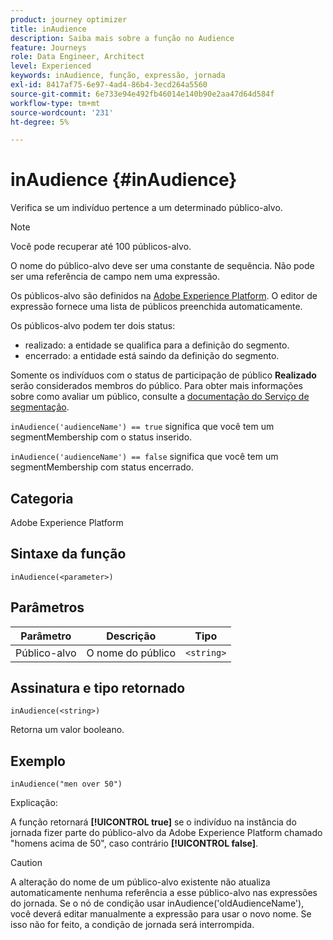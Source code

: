 ```yaml
---
product: journey optimizer
title: inAudience
description: Saiba mais sobre a função no Audience
feature: Journeys
role: Data Engineer, Architect
level: Experienced
keywords: inAudience, função, expressão, jornada
exl-id: 8417af75-6e97-4ad4-86b4-3ecd264a5560
source-git-commit: 6e733e94e492fb46014e140b90e2aa47d64d584f
workflow-type: tm+mt
source-wordcount: '231'
ht-degree: 5%

---
```


# inAudience {#inAudience}

Verifica se um indivíduo pertence a um determinado público-alvo.

>[!NOTE]
>
>Você pode recuperar até 100 públicos-alvo.

O nome do público-alvo deve ser uma constante de sequência. Não pode ser uma referência de campo nem uma expressão.

Os públicos-alvo são definidos na [Adobe Experience Platform](https://platform.adobe.com/audience/overview). O editor de expressão fornece uma lista de públicos preenchida automaticamente.

Os públicos-alvo podem ter dois status:

* realizado: a entidade se qualifica para a definição do segmento.
* encerrado: a entidade está saindo da definição do segmento.

Somente os indivíduos com o status de participação de público **Realizado** serão considerados membros do público. Para obter mais informações sobre como avaliar um público, consulte a [documentação do Serviço de segmentação](https://experienceleague.adobe.com/docs/experience-platform/segmentation/tutorials/evaluate-a-segment.html#interpret-segment-results).

`inAudience('audienceName') == true` significa que você tem um segmentMembership com o status inserido.

`inAudience('audienceName') == false` significa que você tem um segmentMembership com status encerrado.

## Categoria

Adobe Experience Platform

## Sintaxe da função

`inAudience(<parameter>)`

## Parâmetros

| Parâmetro | Descrição | Tipo |
|--- |--- |--- |
| Público-alvo | O nome do público | `<string>` |

## Assinatura e tipo retornado

`inAudience(<string>)`

Retorna um valor booleano.

## Exemplo

`inAudience("men over 50")`

Explicação:

A função retornará **[!UICONTROL true]** se o indivíduo na instância do jornada fizer parte do público-alvo da Adobe Experience Platform chamado &quot;homens acima de 50&quot;, caso contrário **[!UICONTROL false]**.


>[!CAUTION]
>
>A alteração do nome de um público-alvo existente não atualiza automaticamente nenhuma referência a esse público-alvo nas expressões do jornada. Se o nó de condição usar inAudience(&#39;oldAudienceName&#39;), você deverá editar manualmente a expressão para usar o novo nome. Se isso não for feito, a condição de jornada será interrompida.